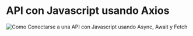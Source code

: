 # API con Javascript usando Axios


![Como Conectarse a una API con Javascript usando Async, Await y Fetch](https://raw.githubusercontent.com/falconmasters/como-conectarse-a-una-api-javascript/master/img/thumb.png)
